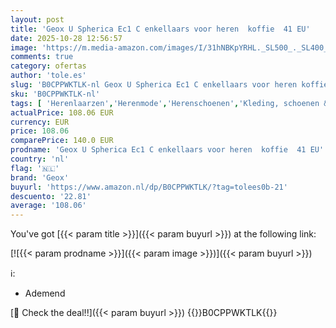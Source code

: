 ```yaml
---
layout: post
title: 'Geox U Spherica Ec1 C enkellaars voor heren  koffie  41 EU'
date: 2025-10-28 12:56:57
image: 'https://m.media-amazon.com/images/I/31hNBKpYRHL._SL500_._SL400_.jpg'
comments: true
category: ofertas
author: 'tole.es'
slug: 'B0CPPWKTLK-nl Geox U Spherica Ec1 C enkellaars voor heren koffie 41 EU'
sku: 'B0CPPWKTLK-nl'
tags: [ 'Herenlaarzen','Herenmode','Herenschoenen','Kleding, schoenen & sieraden','Kleding, schoenen en sieraden','geox','🇳🇱', ]
actualPrice: 108.06 EUR
currency: EUR
price: 108.06
comparePrice: 140.0 EUR
prodname: 'Geox U Spherica Ec1 C enkellaars voor heren  koffie  41 EU'
country: 'nl'
flag: '🇳🇱'
brand: 'Geox'
buyurl: 'https://www.amazon.nl/dp/B0CPPWKTLK/?tag=tolees0b-21'
descuento: '22.81'
average: '108.06'
---
```


You've got [{{< param title >}}]({{< param buyurl >}}) at the following link:

[![{{< param prodname >}}]({{< param image >}})]({{< param buyurl >}})

ℹ️:

- Ademend

[🛒 Check the deal!!]({{< param buyurl >}})
{{<world>}}B0CPPWKTLK{{</world>}}
